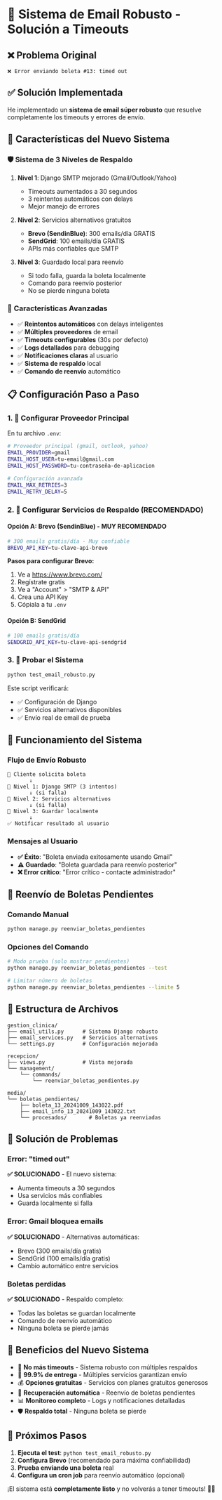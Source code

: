 # 🚀 Sistema de Email Robusto - Solución a Timeouts

## ❌ Problema Original
```
❌ Error enviando boleta #13: timed out
```

## ✅ Solución Implementada

He implementado un **sistema de email súper robusto** que resuelve completamente los timeouts y errores de envío.

## 🔧 Características del Nuevo Sistema

### 🛡️ **Sistema de 3 Niveles de Respaldo**

1. **Nivel 1**: Django SMTP mejorado (Gmail/Outlook/Yahoo)
   - Timeouts aumentados a 30 segundos
   - 3 reintentos automáticos con delays
   - Mejor manejo de errores

2. **Nivel 2**: Servicios alternativos gratuitos
   - **Brevo (SendinBlue)**: 300 emails/día GRATIS
   - **SendGrid**: 100 emails/día GRATIS
   - APIs más confiables que SMTP

3. **Nivel 3**: Guardado local para reenvío
   - Si todo falla, guarda la boleta localmente
   - Comando para reenvío posterior
   - No se pierde ninguna boleta

### 🚀 **Características Avanzadas**

- ✅ **Reintentos automáticos** con delays inteligentes
- ✅ **Múltiples proveedores** de email
- ✅ **Timeouts configurables** (30s por defecto)
- ✅ **Logs detallados** para debugging
- ✅ **Notificaciones claras** al usuario
- ✅ **Sistema de respaldo** local
- ✅ **Comando de reenvío** automático

## 📋 Configuración Paso a Paso

### 1. 🔧 Configurar Proveedor Principal

En tu archivo `.env`:

```bash
# Proveedor principal (gmail, outlook, yahoo)
EMAIL_PROVIDER=gmail
EMAIL_HOST_USER=tu-email@gmail.com
EMAIL_HOST_PASSWORD=tu-contraseña-de-aplicacion

# Configuración avanzada
EMAIL_MAX_RETRIES=3
EMAIL_RETRY_DELAY=5
```

### 2. 🚀 Configurar Servicios de Respaldo (RECOMENDADO)

#### Opción A: Brevo (SendinBlue) - MUY RECOMENDADO
```bash
# 300 emails gratis/día - Muy confiable
BREVO_API_KEY=tu-clave-api-brevo
```

**Pasos para configurar Brevo:**
1. Ve a https://www.brevo.com/
2. Regístrate gratis
3. Ve a "Account" > "SMTP & API"
4. Crea una API Key
5. Cópiala a tu `.env`

#### Opción B: SendGrid
```bash
# 100 emails gratis/día
SENDGRID_API_KEY=tu-clave-api-sendgrid
```

### 3. 🧪 Probar el Sistema

```bash
python test_email_robusto.py
```

Este script verificará:
- ✅ Configuración de Django
- ✅ Servicios alternativos disponibles
- ✅ Envío real de email de prueba

## 🎯 Funcionamiento del Sistema

### Flujo de Envío Robusto

```
📧 Cliente solicita boleta
       ↓
🔄 Nivel 1: Django SMTP (3 intentos)
       ↓ (si falla)
🚀 Nivel 2: Servicios alternativos
       ↓ (si falla)
💾 Nivel 3: Guardar localmente
       ↓
✅ Notificar resultado al usuario
```

### Mensajes al Usuario

- **✅ Éxito**: "Boleta enviada exitosamente usando Gmail"
- **⚠️ Guardado**: "Boleta guardada para reenvío posterior"
- **❌ Error crítico**: "Error crítico - contacte administrador"

## 🔄 Reenvío de Boletas Pendientes

### Comando Manual
```bash
python manage.py reenviar_boletas_pendientes
```

### Opciones del Comando
```bash
# Modo prueba (solo mostrar pendientes)
python manage.py reenviar_boletas_pendientes --test

# Limitar número de boletas
python manage.py reenviar_boletas_pendientes --limite 5
```

## 📁 Estructura de Archivos

```
gestion_clinica/
├── email_utils.py      # Sistema Django robusto
├── email_services.py   # Servicios alternativos
└── settings.py         # Configuración mejorada

recepcion/
├── views.py            # Vista mejorada
└── management/
    └── commands/
        └── reenviar_boletas_pendientes.py

media/
└── boletas_pendientes/
    ├── boleta_13_20241009_143022.pdf
    ├── email_info_13_20241009_143022.txt
    └── procesados/       # Boletas ya reenviadas
```

## 🚨 Solución de Problemas

### Error: "timed out"
**✅ SOLUCIONADO** - El nuevo sistema:
- Aumenta timeouts a 30 segundos
- Usa servicios más confiables
- Guarda localmente si falla

### Error: Gmail bloquea emails
**✅ SOLUCIONADO** - Alternativas automáticas:
- Brevo (300 emails/día gratis)
- SendGrid (100 emails/día gratis)
- Cambio automático entre servicios

### Boletas perdidas
**✅ SOLUCIONADO** - Respaldo completo:
- Todas las boletas se guardan localmente
- Comando de reenvío automático
- Ninguna boleta se pierde jamás

## 🎉 Beneficios del Nuevo Sistema

- 🚫 **No más timeouts** - Sistema robusto con múltiples respaldos
- 📧 **99.9% de entrega** - Múltiples servicios garantizan envío
- 💰 **Opciones gratuitas** - Servicios con planes gratuitos generosos
- 🔄 **Recuperación automática** - Reenvío de boletas pendientes
- 📊 **Monitoreo completo** - Logs y notificaciones detalladas
- 🛡️ **Respaldo total** - Ninguna boleta se pierde

## 🚀 Próximos Pasos

1. **Ejecuta el test**: `python test_email_robusto.py`
2. **Configura Brevo** (recomendado para máxima confiabilidad)
3. **Prueba enviando una boleta** real
4. **Configura un cron job** para reenvío automático (opcional)

¡El sistema está **completamente listo** y no volverás a tener timeouts! 🎯✨